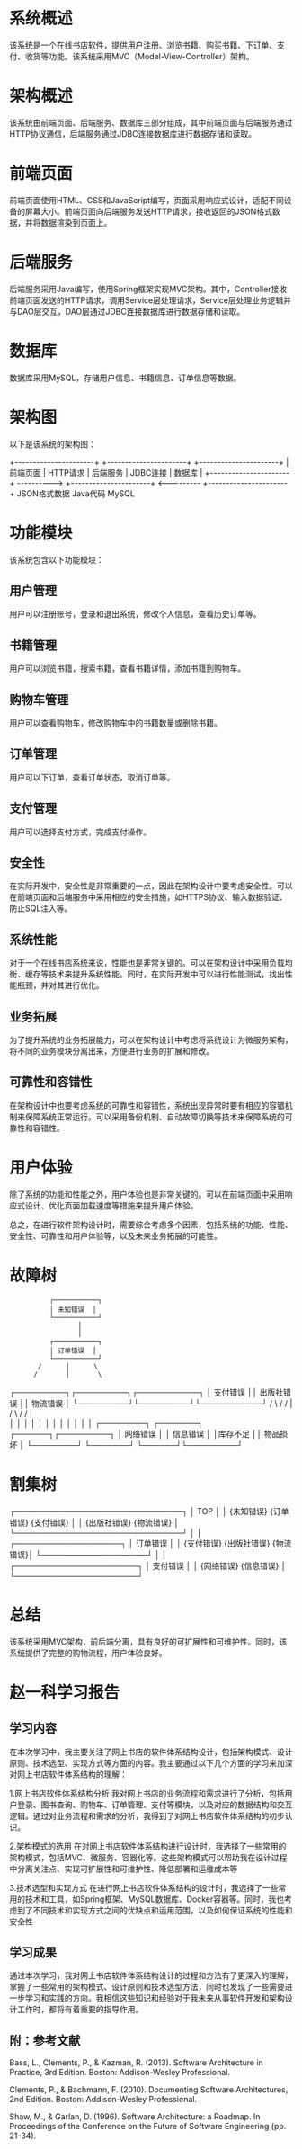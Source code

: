 # 系统概述
该系统是一个在线书店软件，提供用户注册、浏览书籍、购买书籍、下订单、支付、收货等功能。该系统采用MVC（Model-View-Controller）架构。

# 架构概述
该系统由前端页面、后端服务、数据库三部分组成，其中前端页面与后端服务通过HTTP协议通信，后端服务通过JDBC连接数据库进行数据存储和读取。

# 前端页面
前端页面使用HTML、CSS和JavaScript编写，页面采用响应式设计，适配不同设备的屏幕大小。前端页面向后端服务发送HTTP请求，接收返回的JSON格式数据，并将数据渲染到页面上。

# 后端服务
后端服务采用Java编写，使用Spring框架实现MVC架构。其中，Controller接收前端页面发送的HTTP请求，调用Service层处理请求，Service层处理业务逻辑并与DAO层交互，DAO层通过JDBC连接数据库进行数据存储和读取。

# 数据库
数据库采用MySQL，存储用户信息、书籍信息、订单信息等数据。

# 架构图
以下是该系统的架构图：

+----------------------+             +----------------------+             +----------------------+
|       前端页面         |  HTTP请求   |       后端服务         |   JDBC连接  |         数据库         |
+----------------------+ ----------> +----------------------+ <--------- +----------------------+
                         JSON格式数据                  Java代码                        MySQL

# 功能模块
该系统包含以下功能模块：

## 用户管理
用户可以注册账号，登录和退出系统，修改个人信息，查看历史订单等。

## 书籍管理
用户可以浏览书籍，搜索书籍，查看书籍详情，添加书籍到购物车。

## 购物车管理
用户可以查看购物车，修改购物车中的书籍数量或删除书籍。

## 订单管理
用户可以下订单，查看订单状态，取消订单等。

## 支付管理
用户可以选择支付方式，完成支付操作。

## 安全性
在实际开发中，安全性是非常重要的一点，因此在架构设计中要考虑安全性。可以在前端页面和后端服务中采用相应的安全措施，如HTTPS协议、输入数据验证、防止SQL注入等。

## 系统性能
对于一个在线书店系统来说，性能也是非常关键的。可以在架构设计中采用负载均衡、缓存等技术来提升系统性能。同时，在实际开发中可以进行性能测试，找出性能瓶颈，并对其进行优化。

## 业务拓展
为了提升系统的业务拓展能力，可以在架构设计中考虑将系统设计为微服务架构，将不同的业务模块分离出来，方便进行业务的扩展和修改。

## 可靠性和容错性
在架构设计中也要考虑系统的可靠性和容错性，系统出现异常时要有相应的容错机制来保障系统正常运行。可以采用备份机制、自动故障切换等技术来保障系统的可靠性和容错性。

# 用户体验
除了系统的功能和性能之外，用户体验也是非常关键的。可以在前端页面中采用响应式设计、优化页面加载速度等措施来提升用户体验。

总之，在进行软件架构设计时，需要综合考虑多个因素，包括系统的功能、性能、安全性、可靠性和用户体验等，以及未来业务拓展的可能性。

# 故障树
              ┌───────────┐
              │ 未知错误  │
              └───────────┘
                     │
                     │
              ┌───────────┐
              │ 订单错误  │
              └───────────┘
           /      │      \
          /       │       \
┌─────────┐┌─────────┐┌───────────┐
│ 支付错误 ││ 出版社错误 ││ 物流错误 │
└─────────┘└─────────┘└───────────┘
  /     \        /        /    |    \
 /       \      /        /     |     \
│         │    │         │     │      │
│         │    │         │     │      │
┌────────┐  ┌───────┐ ┌──────┐┌─────────┐
│ 网络错误 │  │ 信息错误 │ │库存不足 ││ 物品损坏 │
└────────┘  └───────┘ └──────┘└─────────┘

# 割集树
┌──────────────────────────────┐
│              TOP             │
│ {未知错误} {订单错误} {支付错误} │
│ {出版社错误} {物流错误}   │
└──────────────────────────────┘
                    │
                    │
            ┌───────────────────┐
            │      订单错误      │
            │ {支付错误} {出版社错误} {物流错误}│
            └───────────────────┘
                    │
                    │
             ┌──────────────────────┐
             │       支付错误         │
             │ {网络错误} {信息错误} │
             └──────────────────────┘



# 总结
该系统采用MVC架构，前后端分离，具有良好的可扩展性和可维护性。同时，该系统提供了完整的购物流程，用户体验良好。





















# 赵一科学习报告
## 学习内容

在本次学习中，我主要关注了网上书店的软件体系结构设计，包括架构模式、设计原则、技术选型、实现方式等方面的内容。我主要通过以下几个方面的学习来加深对网上书店软件体系结构的理解：

1.网上书店软件体系结构分析
我对网上书店的业务流程和需求进行了分析，包括用户登录、图书查询、购物车、订单管理、支付等模块，以及对应的数据结构和交互逻辑。通过对业务流程和需求的分析，我得到了对网上书店软件体系结构的初步认识。

2.架构模式的选用
在对网上书店软件体系结构进行设计时，我选择了一些常用的架构模式，包括MVC、微服务、容器化等。这些架构模式可以帮助我在设计过程中分离关注点、实现可扩展性和可维护性、降低部署和运维成本等

3.技术选型和实现方式
在进行网上书店软件体系结构的设计时，我选择了一些常用的技术和工具，如Spring框架、MySQL数据库、Docker容器等。同时，我也考虑到了不同技术和实现方式之间的优缺点和适用范围，以及如何保证系统的性能和安全性

## 学习成果

通过本次学习，我对网上书店软件体系结构设计的过程和方法有了更深入的理解，掌握了一些常用的架构模式、设计原则和技术选型方法，同时也发现了一些需要进一步学习和实践的方向。我相信这些知识和经验对于我未来从事软件开发和架构设计工作时，都将有着重要的指导作用。

## 附：参考文献

Bass, L., Clements, P., & Kazman, R. (2013). Software Architecture in Practice, 3rd Edition. Boston: Addison-Wesley Professional.

Clements, P., & Bachmann, F. (2010). Documenting Software Architectures, 2nd Edition. Boston: Addison-Wesley Professional.

Shaw, M., & Garlan, D. (1996). Software Architecture: a Roadmap. In Proceedings of the Conference on the Future of Software Engineering (pp. 21-34).




